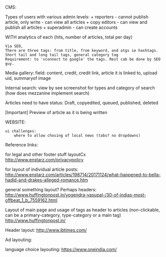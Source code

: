 CMS:

Types of users with various admin levels:
	+ reporters
		- cannot publish article, only write
		- can view all articles
	+ copy editors
		- can view and publish all articles
	+ superadmin
		- can create accounts


WITH analytics of each (hits, number of articles, total per day)

	Via SEO,
	There are three tags: from title, from keyword, and atgs ie hashtags.
	Short tail and long tail tags, general category tag
	Requirement: to 'vconnect to google' the tags. Rest cab be done by SEO guy.

Media gallery:
	field: content, credit, credit link, article it is linked to, upload uid, summaryof image

Internal search:
	view by see screenshot for types and category of search
	(how does mezzanine implement search)

Articles need to have status:
	Draft, copyedited, queued, published, deleted

[Important] Preview of article as it is being written







WEBSITE:

	ui challenges:
		where to allow chosing of local news (tabs? no dropdowns)



Reference links:

for legal and other footer stuff layoutCx
http://www.enstarz.com/privacypolicy

for layout of individual article posts:
http://www.enstarz.com/articles/198714/20171124/what-happened-to-bella-hadid-and-drakes-alleged-romance.htm

general something layout? Perhaps headers:
http://www.huffingtonpost.in/yogendra-vasupal-/30-of-indias-most-offbeat_1_b_7559162.html

Layout of main page and usage of tags as header to articles (non-clickable, can be a primary-category, type-category or a main tag)
http://www.huffingtonpost.in/

Header layout:
http://www.ibtimes.com/

Ad layouting:


language choice layouting: https://www.oneindia.com/
